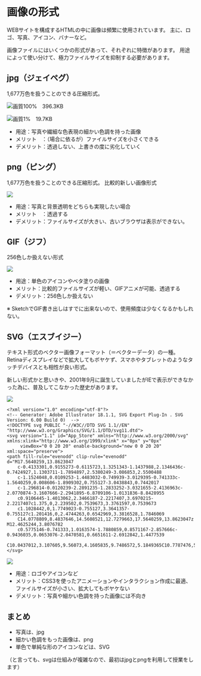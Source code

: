 # 画像の形式

WEBサイトを構成するHTMLの中に画像は頻繁に使用されています。
主に、ロゴ、写真、アイコン、バナーなど。

画像ファイルにはいくつかの形式があって、それぞれに特徴があります。
用途によって使い分けて、極力ファイルサイズを抑制する必要があります。



## jpg（ジェイペグ）

1,677万色を扱うことのできる圧縮形式。

![画質100%　396.3KB](https://paper-attachments.dropbox.com/s_3066FA23A18E1433BC4D48A1112B9F0C6A766C9E0917C880D3A50377E5D58EB4_1520565139603_JPG100.jpg)

![画質1%　19.7KB](https://paper-attachments.dropbox.com/s_3066FA23A18E1433BC4D48A1112B9F0C6A766C9E0917C880D3A50377E5D58EB4_1520600118671_JPG1.jpg)

- 用途：写真や繊細な色表現の細かい色調を持った画像
- メリット　：（場合に依るが）ファイルサイズを小さくできる
- デメリット：透過しない、上書きの度に劣化していく



## png（ピング）

1,677万色を扱うことのできる圧縮形式。
比較的新しい画像形式

![](https://paper-attachments.dropbox.com/s_3066FA23A18E1433BC4D48A1112B9F0C6A766C9E0917C880D3A50377E5D58EB4_1520564650145_.png)

- 用途：写真と背景透明をどちらも実現したい場合
- メリット　：透過する
- デメリット：ファイルサイズが大きい、古いブラウザは表示ができない。




## GIF（ジフ）

256色しか扱えない形式

![](https://paper-attachments.dropbox.com/s_6DC39C02081D2F0F89C1BB40AC805C4C3DCC6DA94D1CE0AB6A7FB3CF3041E463_1522748984150_2.png)




- 用途：単色のアイコンやベタ塗りの画像
- メリット：比較的ファイルサイズが軽い、GIFアニメが可能、透過する
- デメリット：256色しか扱えない

※ SketchでGIF書き出しはすでに出来ないので、使用頻度は少なくなるかもしれない。



## SVG（エスブイジー）

テキスト形式のベクター画像フォーマット（＝ベクターデータ）の一種。
Retinaディスプレイなどで拡大してもボヤケず、スマホやタブレットのようなタッチデバイスとも相性が良い形式。

新しい形式かと思いきや、2001年9月に誕生していましたがIEで表示ができなかった為に、普及してこなかった歴史があります。



![](https://paper-attachments.dropbox.com/s_6DC39C02081D2F0F89C1BB40AC805C4C3DCC6DA94D1CE0AB6A7FB3CF3041E463_1522989265487_svg.png)




    <?xml version="1.0" encoding="utf-8"?>
    <!-- Generator: Adobe Illustrator 18.1.1, SVG Export Plug-In . SVG Version: 6.00 Build 0)  -->
    <!DOCTYPE svg PUBLIC "-//W3C//DTD SVG 1.1//EN" "http://www.w3.org/Graphics/SVG/1.1/DTD/svg11.dtd">
    <svg version="1.1" id="App_Store" xmlns="http://www.w3.org/2000/svg" xmlns:xlink="http://www.w3.org/1999/xlink" x="0px" y="0px"
         viewBox="0 0 20 20" enable-background="new 0 0 20 20" xml:space="preserve">
    <path fill-rule="evenodd" clip-rule="evenodd" d="M17.5640259,13.8623047
        c-0.4133301,0.9155273-0.6115723,1.3251343-1.1437988,2.1346436c-0.7424927,1.1303711-1.7894897,2.5380249-3.086853,2.5500488
        c-1.1524048,0.0109253-1.4483032-0.749939-3.0129395-0.741333c-1.5640259,0.008606-1.8909302,0.755127-3.0438843,0.7442017
        c-1.296814-0.0120239-2.2891235-1.2833252-3.0321655-2.4136963c-2.0770874-3.1607666-2.2941895-6.8709106-1.0131836-8.8428955
        c0.9106445-1.4013062,2.3466187-2.2217407,3.6970215-2.2217407c1.375,0,2.239502,0.7539673,3.3761597,0.7539673
        c1.1028442,0,1.7749023-0.755127,3.3641357-0.755127c1.201416,0,2.4744263,0.6542969,3.3816528,1.7846069
        C14.0778809,8.4837646,14.5608521,12.7279663,17.5640259,13.8623047z M12.4625244,3.8076782
        c0.5775146-0.741333,1.0163574-1.7880859,0.8571167-2.857666c-0.9436035,0.0653076-2.0470581,0.6651611-2.6912842,1.4477539
        C10.0437012,3.107605,9.56073,4.1605835,9.7486572,5.1849365C10.7787476,5.2164917,11.8443604,4.6011963,12.4625244,3.8076782z"/>
    </svg>



![](https://paper-attachments.dropbox.com/s_3066FA23A18E1433BC4D48A1112B9F0C6A766C9E0917C880D3A50377E5D58EB4_1520569516077_app-store.svg)



- 用途：ロゴやアイコンなど
- メリット：CSS3を使ったアニメーションやインタラクション作成に最適、ファイルサイズが小さい、拡大してもボヤケない
- デメリット：写真や細かい色調を持った画像には不向き



## まとめ


- 写真は、jpg
- 細かい色調をもった画像は、png
- 単色で単純な形のアイコンなどは、SVG

（と言っても、svgは仕組みが複雑なので、最初はjpgとpngを利用して授業をします）


